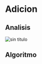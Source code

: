 # Adicion

##  Analisis
![sin titulo](https://cloud.githubusercontent.com/assets/18445585/24583530/8e43e84a-1723-11e7-8d26-50f5c5be6419.png)

## Algoritmo
